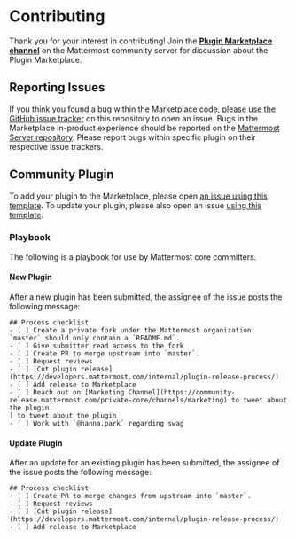 # Contributing

Thank you for your interest in contributing! Join the [**Plugin Marketplace channel**](https://community.mattermost.com/core/channels/plugins-marketplace) on the Mattermost community server for discussion about the Plugin Marketplace.


## Reporting Issues

If you think you found a bug within the Marketplace code, [please use the GitHub issue tracker](https://github.com/mattermost/mattermost-marketplace/labels/issues/new) on this repository to open an issue. Bugs in the Marketplace in-product experience should be reported on the [Mattermost Server repository](https://github.com/mattermost/mattermost-server/issues/new). Please report bugs within specific plugin on their respective issue trackers.


## Community Plugin

To add your plugin to the Marketplace, please open [an issue using this template](https://github.com/mattermost/mattermost-marketplace/issues/new?template=add_plugin.md). To update your plugin, please also open an issue [using this template](https://github.com/mattermost/mattermost-marketplace/issues/new?template=update_plugin.md).


### Playbook

The following is a playbook for use by Mattermost core committers.

#### New Plugin

After a new plugin has been submitted, the assignee of the issue posts the following message:
```
## Process checklist
- [ ] Create a private fork under the Mattermost organization. `master` should only contain a `README.md`.
- [ ] Give submitter read access to the fork
- [ ] Create PR to merge upstream into `master`.
- [ ] Request reviews
- [ ] [Cut plugin release](https://developers.mattermost.com/internal/plugin-release-process/)
- [ ] Add release to Marketplace
- [ ] Reach out on [Marketing Channel](https://community-release.mattermost.com/private-core/channels/marketing) to tweet about the plugin.
) to tweet about the plugin
- [ ] Work with `@hanna.park` regarding swag
```

#### Update Plugin

After an update for an existing plugin has been submitted, the assignee of the issue posts the following message:
```
## Process checklist
- [ ] Create PR to merge changes from upstream into `master`.
- [ ] Request reviews
- [ ] [Cut plugin release](https://developers.mattermost.com/internal/plugin-release-process/)
- [ ] Add release to Marketplace
```
